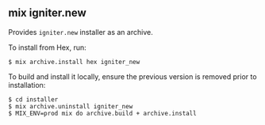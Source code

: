 ## mix igniter.new

Provides `igniter.new` installer as an archive.

To install from Hex, run:

```shell
$ mix archive.install hex igniter_new
```

To build and install it locally, ensure the previous version is removed prior to installation:

```shell
$ cd installer
$ mix archive.uninstall igniter_new
$ MIX_ENV=prod mix do archive.build + archive.install
```
